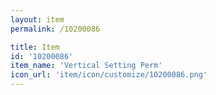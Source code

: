 ```yaml
---
layout: item
permalink: /10200086

title: Item
id: '10200086'
item_name: 'Vertical Setting Perm'
icon_url: 'item/icon/customize/10200086.png'
---
```

